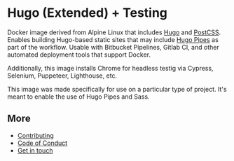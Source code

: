 # Hugo (Extended) + Testing

Docker image derived from Alpine Linux that includes [Hugo](https://gohugo.io/) and [PostCSS](https://github.com/postcss/postcss). Enables building Hugo-based static sites that may include [Hugo Pipes](https://gohugo.io/hugo-pipes/) as part of the workflow. Usable with Bitbucket Pipelines, Gitlab CI, and other automated deployment tools that support Docker.

Additionally, this image installs Chrome for headless testig via Cypress, Selenium, Puppeteer, Lighthouse, etc.

This image was made specifically for use on a particular type of project. It's meant to enable the use of Hugo Pipes and Sass.

## More

- [Contributing](https://github.com/fourjuaneight/docker-hugo-postcss/blob/master/.github/CONTRIBUTING.md)
- [Code of Conduct](https://github.com/fourjuaneight/docker-hugo-postcss/blob/master/CODE_OF_CONDUCT.md)
- [Get in touch](https://www.juanvillela.dev)
